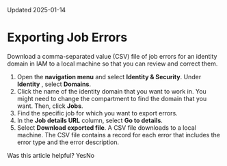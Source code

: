 Updated 2025-01-14
# Exporting Job Errors
Download a comma-separated value (CSV) file of job errors for an identity domain in IAM to a local machine so that you can review and correct them.
  1. Open the **navigation menu** and select **Identity & Security**. Under **Identity** , select **Domains**.
  2. Click the name of the identity domain that you want to work in. You might need to change the compartment to find the domain that you want. Then, click **Jobs**.
  3. Find the specific job for which you want to export errors.
  4. In the **Job details URL** column, select **Go to details**.
  5. Select **Download exported file**.
A CSV file downloads to a local machine. The CSV file contains a record for each error that includes the error type and the error description.


Was this article helpful?
YesNo

